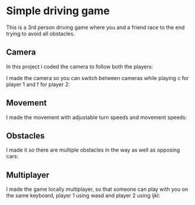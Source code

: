 # Simple driving game
This is a 3rd person driving game where you and a friend race to the end trying to avoid all obstacles.

 ## Camera
 In this project i coded the camera to follow both the players:
 
 I made the camera so you can switch between cameras while playing c for player 1 and f for player 2:
 
 ## Movement
 I made the movement with adjustable turn speeds and movement speeds:
 
 ## Obstacles
 I made it so there are multiple obstacles in the way as well as opposing cars:
 
 ## Multiplayer
 I made the game locally multiplayer, so that someone can play with you on the same keyboard, player 1 using wasd and player 2 using ijkl:
 
